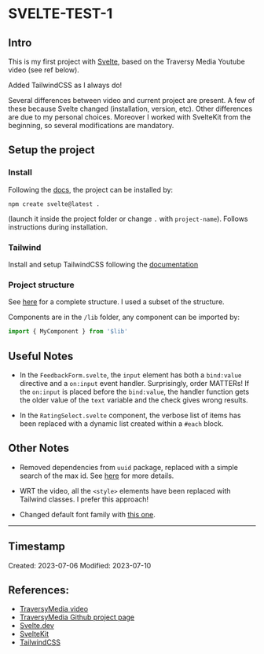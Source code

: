 # SVELTE-TEST-1

## Intro 
This is my first project with [Svelte](https://svelte.dev/), based on the Traversy Media Youtube video (see ref below).

Added TailwindCSS as I always do!

Several differences between video and current project are present. A few of these because Svelte changed (installation, version, etc). Other differences are due to my personal choices. Moreover I worked with SvelteKit from the beginning, so several modifications are mandatory.

## Setup the project

### Install 
Following the [docs](https://kit.svelte.dev/), the project can be installed by:
```npm
npm create svelte@latest .
``` 
(launch it inside the project folder or change `.` with `project-name`). Follows instructions during installation.

### Tailwind
Install and setup TailwindCSS following the [documentation](https://tailwindcss.com/docs/guides/sveltekit)



### Project structure
See [here](https://kit.svelte.dev/docs/project-structure) for a complete structure. I used a subset of the structure. 

Components are in the `/lib` folder, any component can be imported by: 
```js
import { MyComponent } from '$lib'
```

## Useful Notes

- In the `FeedbackForm.svelte`, the `input` element has both a `bind:value` directive and a `on:input` event handler. Surprisingly, order MATTERs! If the `on:input` is placed before the `bind:value`, the handler function gets the older value of the `text` variable and the check gives wrong results. 

- In the `RatingSelect.svelte` component, the verbose list of items has been replaced with a dynamic list created within a `#each` block. 

## Other Notes

- Removed dependencies from `uuid` package, replaced with a simple search of the max id. See [here](https://stackoverflow.com/questions/4020796/finding-the-max-value-of-an-attribute-in-an-array-of-objects) for more details.

- WRT the video, all the `<style>` elements have been replaced with Tailwind classes. I prefer this approach!

- Changed default font family with [this one](https://fonts.google.com/specimen/Exo+2).
---
## Timestamp
Created: 2023-07-06
Modified: 2023-07-10

## References:
- [TraversyMedia video](https://www.youtube.com/watch?v=3TVy6GdtNuQ)
- [TraversyMedia Github project page](https://github.com/bradtraversy/svelte-feedback-app/tree/main)
- [Svelte.dev](https://svelte.dev/)
- [SvelteKit](https://kit.svelte.dev)
- [TailwindCSS](https://tailwindcss.com/docs/guides/sveltekit)